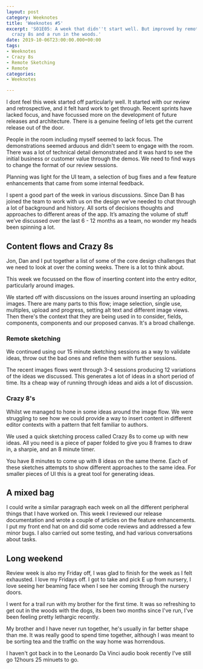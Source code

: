 ```yaml
---
layout: post
category: Weeknotes
title: 'Weeknotes #5'
excerpt: 'S01E05: A week that didn''t start well. But improved by remote sketching,
  crazy 8s and a run in the woods.'
date: 2019-10-06T23:00:00.000+00:00
tags:
- Weeknotes
- Crazy 8s
- Remote Sketching
- Remote
categories:
- Weeknotes

---
```

I dont feel this week started off particularly well. It started with our review and retrospective, and it felt hard work to get through. Recent sprints have lacked focus, and have focussed more on the development of future releases and architecture. There is a genuine feeling of lets get the current release out of the door.

People in the room including myself seemed to lack focus. The demonstrations seemed arduous and didn't seem to engage with the room. There was a lot of technical detail demonstrated and it was hard to see the initial business or customer value through the demos. We need to find ways to change the format of our review sessions.

Planning was light for the UI team, a selection of bug fixes and a few feature enhancements that came from some internal feedback. 

I spent a good part of the week in various discussions. Since Dan B has joined the team to work with us on the design  we’ve needed to chat through a lot of background and history. All sorts of decisions thoughts and approaches to different areas of the app. It’s amazing the volume of stuff we’ve discussed over the last 6 - 12 months as a team, no wonder my heads been spinning a lot.

## Content flows and Crazy 8s 

Jon, Dan and I put together a list of some of the core design challenges that we need to look at over the coming weeks. There is a lot to think about. 

This week we focussed on the flow of inserting content into the entry editor, particularly around images. 

We started off with discussions on the issues around inserting an uploading images. There are many parts to this flow; image selection, single use, multiples, upload and progress, setting alt text and different image views. Then there's the context that they are being used in to consider, fields, components, components and our proposed canvas. It's a broad challenge.

### Remote sketching

We continued using our 15 minute sketching sessions as a way to validate ideas, throw out the bad ones and refine them with further sessions.

The recent images flows went through 3-4 sessions producing 12 variations of the ideas we discussed. This generates a lot of ideas in a short period of time. Its a cheap way of running through ideas and aids a lot of discussion.

### Crazy 8's

Whilst we managed to hone in some ideas around the image flow. We were struggling to see how we could provide a way to insert content in different editor contexts with a pattern that felt familiar to authors.

We used a quick sketching process called Crazy 8s to come up with new ideas. All you need is a piece of paper folded to give you 8 frames to draw in, a sharpie, and an 8 minute timer.

You have 8 minutes to come up with 8 ideas on the same theme. Each of these sketches attempts to show different approaches to the same idea. For smaller pieces of UI this is a great tool for generating ideas.

## A mixed bag

I could write a similar paragraph each week on all the different peripheral things that I have worked on. This week I reviewed our release documentation and wrote a couple of  articles on the feature enhancements. I put my front end hat on and did some code reviews and addressed a few minor bugs. I also carried out some testing, and had various conversations about tasks.

## Long weekend
Review week is also my Friday off, I was glad to finish for the week as I felt exhausted. I love my Fridays off. I got to take and pick E up from nursery, I love seeing her beaming face when I see her coming through the nursery doors.

I went for a trail run with my brother for the first time. It was so refreshing to get out in the woods with the dogs, its been two months since I've run, I've been feeling pretty lethargic recently. 

My brother and I have never run together, he's usually in far better shape than me. It was really good to spend time together, although I was meant to be sorting tea and the traffic on the way home was horrendous.

I haven't got back in to the Leonardo Da Vinci audio book recently I've still go 12hours 25 minuets to go.